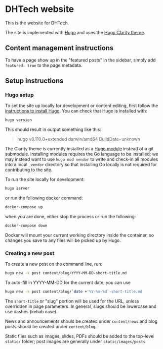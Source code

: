 # DHTech website

This is the website for DHTech.

The site is implemented with [Hugo](https://gohugo.io/) and uses the [Hugo Clarity theme](https://github.com/chipzoller/hugo-clarity).

## Content management instructions

To have a page show up in the "featured posts" in the sidebar, simply
add `featured: true` to the page metadata.

## Setup instructions

### Hugo setup

To set the site up locally for development or content editing,
first follow the [instructions to install Hugo](https://gohugo.io/installation/).
You can check that Hugo is installed with:

```sh
hugo version
```

This should result in output something like this:

> hugo v0.110.0+extended darwin/amd64 BuildDate=unknown

The Clarity theme is currently installed as a [Hugo module](https://gohugo.io/hugo-modules/use-modules/) instead of a git submodule. Installing modules requires the Go language to be installed; we may instead want to use `hugo mod vendor` to write and check-in all modules into a local `_vendor` directory so that installing Go locally is not required for contributing to the site.

To run the site locally for development:
```sh
hugo server
```

or run the following docker command:

```sh
docker-compose up 
```

when you are done, either stop the process or run the following:

```sh
docker-compose down
```

Docker will mount your current working directory inside the container, so changes you save to any files will be picked up by Hugo.

### Creating a new post

To create a new post on the command line, run:

```sh
hugo new -k post content/blog/YYYY-MM-DD-short-title.md 
```

To auto-fill in YYYY-MM-DD for the current date, you can use
```sh
hugo new -k post content/blog/`date +'%Y-%m-%d`-short-title.md 
```

The `short-title` or "slug" portion will be used for the URL, unless overridden
in page parameters. In general, slugs should be lowercase and use dashes (kebab case).

News and announcements should be created under `content/news` and blog posts should be created under `content/blog`.

Static files such as images, slides, PDFs should be added to the top-level `static/` folder;  post images are generally under `static/images/posts`. 

